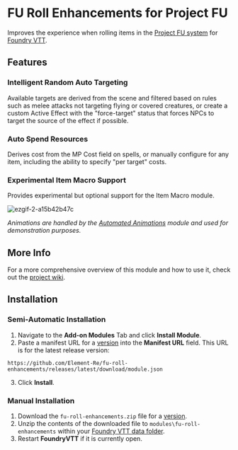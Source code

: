 ﻿# FU Roll Enhancements for Project FU
Improves the experience when rolling items in the [Project FU system](https://github.com/League-of-Fabulous-Developers/FoundryVTT-Fabula-Ultima) for [Foundry VTT](https://foundryvtt.com/).
## Features
### Intelligent Random Auto Targeting
Available targets are derived from the scene and filtered based on rules such as melee attacks not targeting flying or covered creatures, or create a custom Active Effect with the "force-target" status that forces NPCs to target the source of the effect if possible.
### Auto Spend Resources
Derives cost from the MP Cost field on spells, or manually configure for any item, including the ability to specify "per target" costs.
### Experimental Item Macro Support
Provides experimental but optional support for the Item Macro module.

![ezgif-2-a15b42b47c](https://github.com/user-attachments/assets/0ee4fe34-9008-4dc5-ac03-e38753422e2c)

*Animations are handled by the [Automated Animations](https://github.com/otigon/automated-jb2a-animations) module and used for demonstration purposes.*

## More Info
For a more comprehensive overview of this module and how to use it, check out the [project wiki](https://github.com/Element-Re/fu-roll-enhancements/wiki).

## Installation
### Semi-Automatic Installation
1. Navigate to the **Add-on Modules** Tab and click **Install Module**.
2. Paste a manifest URL for a [version](https://github.com/Element-Re/fu-roll-enhancements/releases) into the **Manifest URL** field. This URL is for the latest release version:

`https://github.com/Element-Re/fu-roll-enhancements/releases/latest/download/module.json`

3. Click **Install**.
### Manual Installation
1. Download the `fu-roll-enhancements.zip` file for a [version](https://github.com/Element-Re/fu-roll-enhancements/releases).
2. Unzip the contents of the downloaded file to `modules\fu-roll-enhancements` within your [Foundry VTT data folder](https://foundryvtt.com/article/configuration/#where-user-data).
3. Restart **FoundryVTT** if it is currently open.
